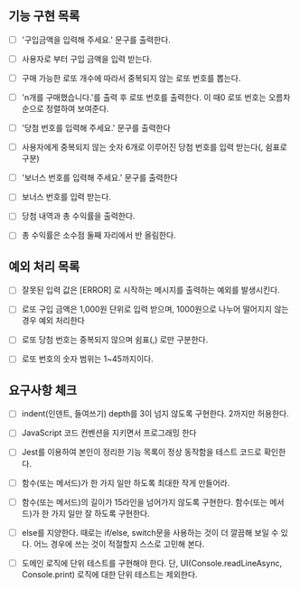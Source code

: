 ## 기능 구현 목록

- [ ] '구입금액을 입력해 주세요.' 문구를 출력한다.

- [ ] 사용자로 부터 구입 금액을 입력 받는다.

- [ ] 구매 가능한 로또 개수에 따라서 중복되지 않는 로또 번호를 뽑는다.

- [ ] 'n개를 구매했습니다.'를 출력 후 로또 번호를 출력한다. 이 때0 로또 번호는 오름차순으로 정렬하여 보여준다.

- [ ] '당첨 번호를 입력해 주세요.' 문구를 출력한다

- [ ] 사용자에게 중복되지 않는 숫자 6개로 이루어진 당첨 번호를 입력 받는다(, 쉼표로 구분)

- [ ] '보너스 번호를 입력해 주세요.' 문구를 출력한다

- [ ] 보너스 번호를 입력 받는다.

- [ ] 당첨 내역과 총 수익률을 출력한다.

- [ ] 총 수익률은 소수점 둘째 자리에서 반 올림한다.

## 예외 처리 목록

- [ ] 잘못된 입력 값은 [ERROR] 로 시작하는 메시지를 출력하는 예외를 발생시킨다.

- [ ] 로또 구입 금액은 1,000원 단위로 입력 받으며, 1000원으로 나누어 떨어지지 않는 경우 예외 처리한다

- [ ] 로또 당첨 번호는 중복되지 않으며 쉼표(,) 로만 구분한다.

- [ ] 로또 번호의 숫자 범위는 1~45까지이다.

## 요구사항 체크

- [ ] indent(인덴트, 들여쓰기) depth를 3이 넘지 않도록 구현한다. 2까지만 허용한다.

- [ ] JavaScript 코드 컨벤션을 지키면서 프로그래밍 한다

- [ ] Jest를 이용하여 본인이 정리한 기능 목록이 정상 동작함을 테스트 코드로 확인한다.

- [ ] 함수(또는 메서드)가 한 가지 일만 하도록 최대한 작게 만들어라.

- [ ] 함수(또는 메서드)의 길이가 15라인을 넘어가지 않도록 구현한다. 함수(또는 메서드)가 한 가지 일만 잘 하도록 구현한다.

- [ ] else를 지양한다. 때로는 if/else, switch문을 사용하는 것이 더 깔끔해 보일 수 있다. 어느 경우에 쓰는 것이 적절할지 스스로 고민해 본다.

- [ ] 도메인 로직에 단위 테스트를 구현해야 한다. 단, UI(Console.readLineAsync, Console.print) 로직에 대한 단위 테스트는 제외한다.
